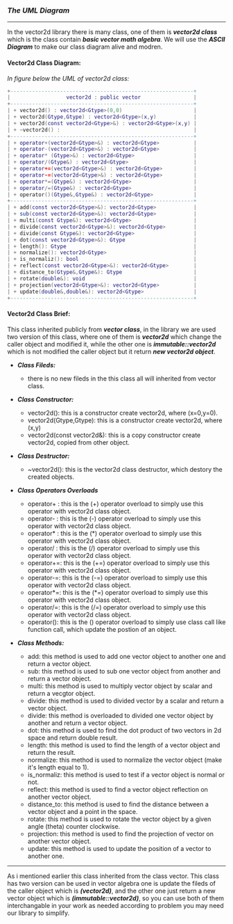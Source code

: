 ### ___The UML Diagram___
---
In the vector2d library there is many class, one of them is ___vector2d class___ which is the class contain ___basic vector math algebra___. We will use the ___ASCII Diagram___ to make our class diagram alive and modren.

#### Vector2d Class Diagram:
_In figure below the UML of vector2d class:_

```lua
+-----------------------------------------------------------+
|                  vector2d : public vector                 |
+-----------------------------------------------------------+
| + vector2d() : vector2d<Gtype>(0,0)                       |
| + vector2d(Gtype,Gtype) : vector2d<Gtype>(x,y)            |
| + vector2d(const vector2d<Gtype>&) : vector2d<Gtype>(x,y) |
| + ~vector2d() :                                           |
+-----------------------------------------------------------+
| + operator+(vector2d<Gtype>&) : vector2d<Gtype>           |
| + operator-(vector2d<Gtype>&) : vector2d<Gtype>           |
| + operator* (Gtype>&) : vector2d<Gtype>                   |
| + operator/(Gtype&) : vector2d<Gtype>                     |
| + operator+=(vector2d<Gtype>&) : vector2d<Gtype>          |
| + operator-=(vector2d<Gtype>&) : vector2d<Gtype>          |
| + operator*=(Gtype&) : vector2d<Gtype>                    |
| + operator/=(Gtype&) : vector2d<Gtype>                    |
| + operator()(Gtype&,Gtype&) : vector2d<Gtype>             |
+-----------------------------------------------------------+
| + add(const vector2d<Gtype>&): vector2d<Gtype>            |
| + sub(const vector2d<Gtype>&): vector2d<Gtype>            |
| + multi(const Gtype&): vector2d<Gtype>                    |
| + divide(const vector2d<Gtype>&): vector2d<Gtype>         |
| + divide(const Gtype&): vector2d<Gtype>                   |
| + dot(const vector2d<Gtype>&): Gtype                      |
| + length(): Gtype                                         |
| + normalize(): vector2d<Gtype>                            |
| + is_normaliz(): bool                                     |
| + reflect(const vector2d<Gtype>&): vector2d<Gtype>        |
| + distance_to(Gtype&,Gtype&): Gtype                       |
| + rotate(double&): void                                   |
| + projection(vector2d<Gtype>&): vector2d<Gtype>           |
| + update(double&,double&): vector2d<Gtype>                |
+-----------------------------------------------------------+
```

#### Vector2d Class Brief:

   This class inherited publicly from ___vector class___, in the library we are used two version of this class, where one of them is ___vector2d___ which change the caller object and modified it, while the other one is ___immutable::vector2d___ which is not modified the caller object but it return ___new vector2d object___.

- ___Class Fileds:___
  - there is no new fileds in the this class all will inherited from vector class.

- ___Class Constructor:___
  - vector2d(): this is a constructor create vector2d<Gtype>, where (x=0,y=0).
  - vector2d(Gtype,Gtype): this is a constructor create vector2d<Gtype>, where (x,y)
  - vector2d(const vector2d<Gtype>&): this is a copy constructor create vector2d<Gtype>, copied from other object.

- ___Class Destructor:___
  - ~vector2d(): this is the vector2d class destructor, which destory the created objects.

- ___Class Operators Overloads___

  - operator+ : this is the (+) operator overload to simply use this operator with vector2d class object.
  - operator- : this is the (-) operator overload to simply use this operator with vector2d class object.
  - operator* : this is the (*) operator overload to simply use this operator with vector2d class object.
  - operator/ : this is the (/) operator overload to simply use this operator with vector2d class object.
  - operator+=: this is the (+=) operator overload to simply use this operator with vector2d class object.
  - operator-=: this is the (-=) operator overload to simply use this operator with vector2d class object.
  - operator*=: this is the (*=) operator overload to simply use this operator with vector2d class object.
  - operator/=: this is the (/=) operator overload to simply use this operator with vector2d class object.
  - operator(): this is the () operator overload to simply use class call like function call, which update the postion of an object.

- ___Class Methods:___

  - add: this method is used to add one vector object to another one and return a vector object.
  - sub: this method is used to sub one vector object from another and return a vector object.
  - multi: this method is used to multiply vector object by scalar and return a vecgtor object.
  - divide: this method is used to divided vector by a scalar and return a vector object.
  - divide: this method is overloaded to divided one vector object by another and return a vector object.
  - dot: this method is used to find the dot product of two vectors in 2d space and return double result.
  - length: this method is used to find the length of a vector object and return the result.
  - normalize: this method is used to normalize the vector object (make it's length equal to 1).
  - is_normaliz: this method is used to test if a vector object is normal or not.
  - reflect: this method is used to find a vector object reflection on another vector object.
  - distance_to: this method is used to find the distance between a vector object and a point in the space.
  - rotate: this method is used to rotate the vector object by a given angle (theta) counter clockwise.
  - projection: this method is used to find the projection of vector on another vector object.
  - update: this method is used to update the position of a vector to another one.
------
As i mentioned earlier this class inherited from the class vector. This class has two version can be used in vector algebra one is update the fileds of the caller object which is ___(vector2d)___, and the other one just return a new vector object which is ___(immutable::vector2d)___, so you can use both of them interchangable in your work as needed according to problem you may need our library to simplify.
